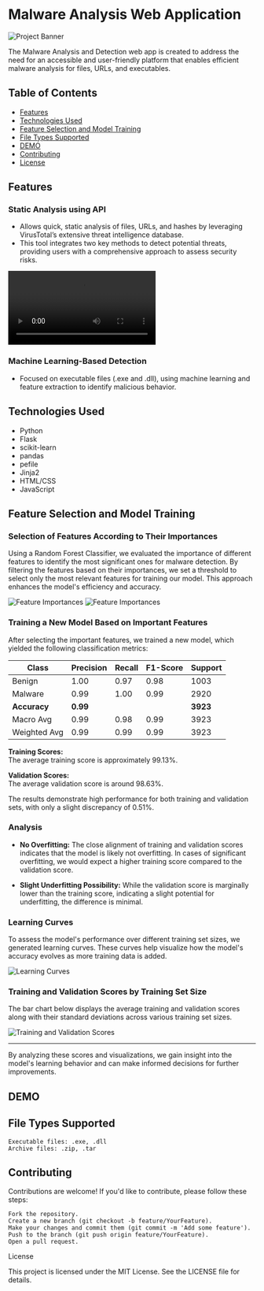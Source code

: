 # Malware Analysis Web Application

![Project Banner](Image/Staticw.png)

The Malware Analysis and Detection web app is created to address the need for an accessible and user-friendly platform that enables efficient malware analysis for files, URLs, and executables.

## Table of Contents

- [Features](#features)
- [Technologies Used](#technologies-used)
- [Feature Selection and Model Training](#feature-selection-and-model-training)
- [File Types Supported](#file-types-supported)
- [DEMO](#demo)
- [Contributing](#contributing)
- [License](#license)

## Features

### Static Analysis using API
- Allows quick, static analysis of files, URLs, and hashes by leveraging VirusTotal’s extensive threat intelligence database.
- This tool integrates two key methods to detect potential threats, providing users with a comprehensive approach to assess security risks.

![Video](Video/api.mp4)


### Machine Learning-Based Detection
- Focused on executable files (.exe and .dll), using machine learning and feature extraction to identify malicious behavior.

## Technologies Used

- Python
- Flask
- scikit-learn
- pandas
- pefile
- Jinja2
- HTML/CSS
- JavaScript

## Feature Selection and Model Training

### Selection of Features According to Their Importances

Using a Random Forest Classifier, we evaluated the importance of different features to identify the most significant ones for malware detection. By filtering the features based on their importances, we set a threshold to select only the most relevant features for training our model. This approach enhances the model's efficiency and accuracy.

![Feature Importances](Image/bar1.png) ![Feature Importances](Image/bar2.png)


### Training a New Model Based on Important Features

After selecting the important features, we trained a new model, which yielded the following classification metrics:

| Class    | Precision | Recall | F1-Score | Support |
|----------|-----------|--------|----------|---------|
| Benign   | 1.00      | 0.97   | 0.98     | 1003    |
| Malware  | 0.99      | 1.00   | 0.99     | 2920    |
| **Accuracy**     | **0.99**  |        |          | **3923**    |
| Macro Avg| 0.99      | 0.98   | 0.99     | 3923    |
| Weighted Avg| 0.99   | 0.99   | 0.99     | 3923    |

**Training Scores:**  
The average training score is approximately 99.13%.

**Validation Scores:**  
The average validation score is around 98.63%.

The results demonstrate high performance for both training and validation sets, with only a slight discrepancy of 0.51%.

### Analysis

- **No Overfitting:** The close alignment of training and validation scores indicates that the model is likely not overfitting. In cases of significant overfitting, we would expect a higher training score compared to the validation score.
  
- **Slight Underfitting Possibility:** While the validation score is marginally lower than the training score, indicating a slight potential for underfitting, the difference is minimal.

### Learning Curves

To assess the model's performance over different training set sizes, we generated learning curves. These curves help visualize how the model's accuracy evolves as more training data is added.

![Learning Curves](Image/bar3.png) 

### Training and Validation Scores by Training Set Size

The bar chart below displays the average training and validation scores along with their standard deviations across various training set sizes.

![Training and Validation Scores](Image/bar4.png)

---

By analyzing these scores and visualizations, we gain insight into the model's learning behavior and can make informed decisions for further improvements.




## DEMO



## File Types Supported

    Executable files: .exe, .dll
    Archive files: .zip, .tar

## Contributing

Contributions are welcome! If you'd like to contribute, please follow these steps:

    Fork the repository.
    Create a new branch (git checkout -b feature/YourFeature).
    Make your changes and commit them (git commit -m 'Add some feature').
    Push to the branch (git push origin feature/YourFeature).
    Open a pull request.

License

This project is licensed under the MIT License. See the LICENSE file for details.
